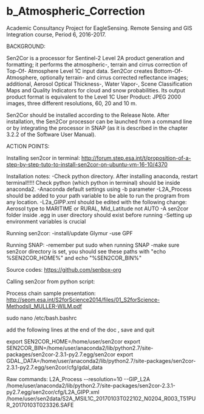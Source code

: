 # b_Atmospheric_Correction
Academic Consultancy Project for EagleSensing. Remote Sensing and GIS Integration course, Period 6, 2016-2017.

BACKGROUND:

Sen2Cor is a processor for Sentinel-2 Level 2A product generation and formatting; it performs the atmospheric-, terrain and cirrus correction of Top-Of- Atmosphere Level 1C input data. Sen2Cor creates Bottom-Of-Atmosphere, optionally terrain- and cirrus corrected reflectance images; additional, Aerosol Optical Thickness-, Water Vapor-, Scene Classification Maps and Quality Indicators for cloud and snow probabilities. Its output product format is equivalent to the Level 1C User Product: JPEG 2000 images, three different resolutions, 60, 20 and 10 m.

Sen2Cor should be installed according to the Release Note. After installation, the Sen2Cor processor can be launched from a command line or by integrating the processor in SNAP (as it is described in the chapter 3.2.2 of the Software User Manual).


ACTION POINTS:



Installing sen2cor in terminal:
 http://forum.step.esa.int/t/proposition-of-a-step-by-step-tuto-to-install-sen2cor-on-ubuntu-vm-16-10/4370 
 
 Installation notes:
    -Check python directory. After installing anaconda, restart terminal!!!!! Check python (which python in terminal) should be inside anaconda2.
    -Anaconda default settings using -b parameter
    -L2A_Process should be added to your path variable to be able to run the program from any location.
    -L2a_GIPP.xml should be edited with the following change:
          Aerosol type to MARITIME or RURAL, Mid_Latitude not AUTO
    -A sen2cor folder inside .egg in user directory should exist before running
    -Setting up environment variables is crucial
    
    
 Running sen2cor:
    -install/update Glymur
    -use GPF
     
 
 
 
 Running SNAP:
    -remember put sudo when running SNAP
    -make sure sen2cor directory is set, you should see these paths with "echo %SEN2COR_HOME%" and echo "%SEN2COR_BIN%"
 

 
Source codes:
 https://github.com/senbox-org 
 
 
Calling sen2cor from python script:

 
 
 
 
 Process chain sample presentation:
    http://seom.esa.int/S2forScience2014/files/01_S2forScience-MethodsII_MULLER-WILM.pdf
 
 
sudo nano /etc/bash.bashrc

add the following lines at the end of the doc , save and quit

export SEN2COR_HOME=/home/user/sen2cor
export SEN2COR_BIN=/home/user/anaconda2/lib/python2.7/site-packages/sen2cor-2.3.1-py2.7.egg/sen2cor
export GDAL_DATA=/home/user/anaconda2/lib/python2.7/site-packages/sen2cor-2.3.1-py2.7.egg/sen2cor/cfg/gdal_data
 
 
 
 
 Raw commands: 
 L2A_Process --resolution=10 --GIP_L2A /home/user/anaconda2/lib/python2.7/site-packages/sen2cor-2.3.1-py2.7.egg/sen2cor/cfg/L2A_GIPP.xml /home/user/sen2data/S2A_MSIL1C_20170103T022102_N0204_R003_T51PUR_20170103T023326.SAFE


